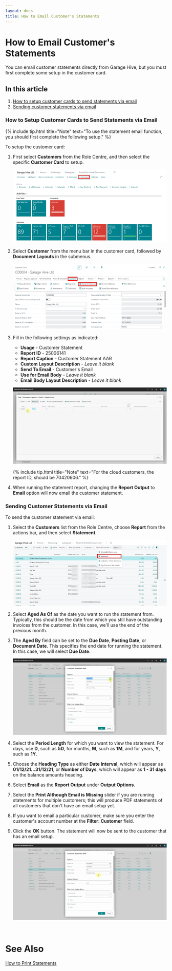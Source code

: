 ```yaml
---
layout: docs
title: How to Email Customer's Statements
---
```

# How to Email Customer's Statements 
You can email customer statements directly from Garage Hive, but you must first complete some setup in the customer card.

## In this article
1. [How to setup customer cards to send statements via email](#how-to-setup-customer-cards-to-send-statements-via-email)
2. [Sending customer statements via email](#sending-customer-statements-via-email)


### How to Setup Customer Cards to Send Statements via Email

{% include tip.html title="Note" text="To use the statement email function, you should first complete the following setup." %}

To setup the customer card:
1. First select **Customers** from the Role Centre, and then select the specific **Customer Card** to setup.

   ![](media/garagehive-customer-statements-email1.png)

2. Select **Customer** from the menu bar in the customer card, followed by **Document Layouts** in the submenus.

   ![](media/garagehive-customer-statements-email1a.png)

3. Fill in the following settings as indicated:
   * **Usage** - Customer Statement
   * **Report ID** - 25006141
   * **Report Caption** - Customer Statement AAR
   * **Custom Layout Description** - *Leave it blank*
   * **Send To Email** - Customer's Email
   * **Use for Email Body** - *Leave it blank*
   * **Email Body Layout Description** - *Leave it blank*

   ![](media/garagehive-customer-statements-email2.gif)

   {% include tip.html title="Note" text="For the cloud customers, the report ID, should be 70420606." %}

4. When running the statement report, changing the **Report Output** to **Email** option will now email the customer statement.
   
### Sending Customer Statements via Email
To send the customer statement via email:
1. Select the **Customers** list from the Role Centre, choose **Report** from the actions bar, and then select **Statement**.

   ![](media/garagehive-customer-statements-print1.png)

2. Select **Aged As Of** as the date you want to run the statement from. Typically, this should be the date from which you still have outstanding invoices from the customer. In this case, we'll use the end of the previous month.
3. The **Aged By** field can be set to the **Due Date**, **Posting Date**, or **Document Date**. This specifies the end date for running the statement. In this case, we will select **Due Date**.

   ![](media/garagehive-customer-statements-print2.gif)

4. Select the **Period Length** for which you want to view the statement. For days, use **D**, such as **5D**, for months, **M**, such as **1M**, and for years, **Y**, such as **1Y**.
5. Choose the **Heading Type** as either **Date Interval**, which will appear as **01/12/21...31/12/21**, or **Number of Days**, which will appear as **1 - 31 days** on the balance amounts heading.
6. Select **Email** as the **Report Output** under **Output Options**.
7. Select the **Print Although Email is Missing** slider if you are running statements for multiple customers; this will produce PDF statements of all customers that don't have an email setup yet. 
8. If you want to email a particular customer, make sure you enter the customer's account number at the **Filter: Customer** field.
9. Click the **OK** button. The statement will now be sent to the customer that has an email setup.

   ![](media/garagehive-customer-statements-email4.gif)


<br>

# See Also
[How to Print Statements](/docs/garagehive-statements-how-to-print.html "How to print Statements")
